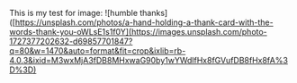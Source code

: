This is my test for image:
![humble thanks] ([https://unsplash.com/photos/a-hand-holding-a-thank-card-with-the-words-thank-you-oWLsE1s1f0Y](https://images.unsplash.com/photo-1727377202632-d69857701847?q=80&w=1470&auto=format&fit=crop&ixlib=rb-4.0.3&ixid=M3wxMjA3fDB8MHxwaG90by1wYWdlfHx8fGVufDB8fHx8fA%3D%3D)
